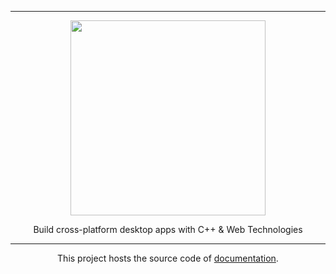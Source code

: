 <hr>

<div align="center"> 
    <img src="https://raw.githubusercontent.com/saucer/saucer/dev/assets/logo.png" height=312/>
</div>

<p align="center"> 
    Build cross-platform desktop apps with C++ & Web Technologies 
</p>

---

<div align="center"> 
    
This project hosts the source code of [documentation]((https://saucer.github.io/)).

</div> 
